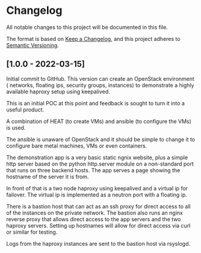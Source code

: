 # Changelog

All notable changes to this project will be documented in this file.

The format is based on [Keep a Changelog](https://keepachangelog.com/en/1.0.0/),
and this project adheres to [Semantic Versioning](https://semver.org/spec/v2.0.0.html).

## [1.0.0 - 2022-03-15]

Initial commit to GitHub. This version can create an OpenStack environment (
networks, floating ips, security groups, instances) to demonstrate a highly
available haproxy setup using keepalived.

This is an initial POC at this point and feedback is sought to turn it into a
useful product.

A combination of HEAT (to create VMs) and ansible (to configure the VMs) is
used.

The ansible is unaware of OpenStack and it should be simple to change it to 
configure bare metal machines, VMs or even containers.

The demonstration app is a very basic static ngnix website, plus a simple http
server based on the python http.server module on a non-standard port that runs
on three backend hosts. The app serves a page showing the hostname of the server
it is from. 

In front of that is a two node haproxy using keepalived and a virtual ip for 
failover. The virtual ip is implemented as a neutron port with a floating ip.

There is a bastion host that can act as an ssh proxy for direct access to all of
the instances on the private network. The bastion also runs an nginx reverse
proxy that allows direct access to the app servers and the two haproxy servers.
Setting up hostnames will allow for direct access via curl or similar for
testing.

Logs from the haproxy instances are sent to the bastion host via rsyslogd.
